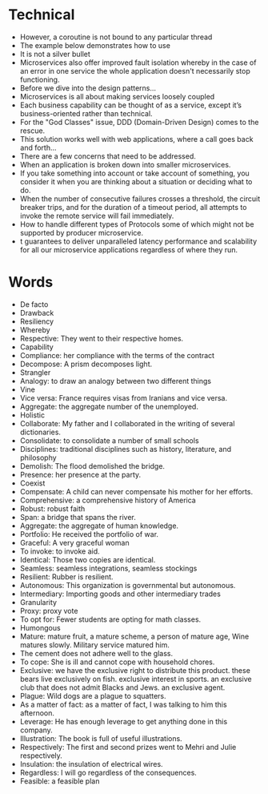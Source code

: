 # Technical

- However, a coroutine is not bound to any particular thread
- The example below demonstrates how to use
- It is not a silver bullet
- Microservices also offer improved fault isolation whereby in the case of an error in one service the whole application doesn't necessarily stop functioning.
- Before we dive into the design patterns...
- Microservices is all about making services loosely coupled
- Each business capability can be thought of as a service, except it’s business-oriented rather than technical.
- For the "God Classes" issue, DDD (Domain-Driven Design) comes to the rescue.
- This solution works well with web applications, where a call goes back and forth...
- There are a few concerns that need to be addressed.
- When an application is broken down into smaller microservices.
- If you take something into account or take account of something, you consider it when you are thinking about a situation or deciding what to do.
- When the number of consecutive failures crosses a threshold, the circuit breaker trips, and for the duration of a timeout period, all attempts to invoke the remote service will fail immediately.
- How to handle different types of Protocols some of which might not be supported by producer microservice.
- t guarantees to deliver unparalleled latency performance and scalability for all our microservice applications regardless of where they run.

# Words

- De facto
- Drawback
- Resiliency
- Whereby
- Respective: They went to their respective homes.
- Capability
- Compliance: her compliance with the terms of the contract
- Decompose: A prism decomposes light.
- Strangler
- Analogy: to draw an analogy between two different things
- Vine
- Vice versa: France requires visas from Iranians and vice versa.
- Aggregate: the aggregate number of the unemployed.
- Holistic
- Collaborate: My father and I collaborated in the writing of several dictionaries.
- Consolidate: to consolidate a number of small schools
- Disciplines: traditional disciplines such as history, literature, and philosophy
- Demolish: The flood demolished the bridge.
- Presence: her presence at the party.
- Coexist
- Compensate: A child can never compensate his mother for her efforts.
- Comprehensive: a comprehensive history of America
- Robust: robust faith
- Span: a bridge that spans the river.
- Aggregate: the aggregate of human knowledge.
- Portfolio: He received the portfolio of war.
- Graceful: A very graceful woman
- To invoke: to invoke aid.
- Identical: Those two copies are identical.
- Seamless: seamless integrations, seamless stockings
- Resilient: Rubber is resilient.
- Autonomous: This organization is governmental but autonomous.
- Intermediary: Importing goods and other intermediary trades
- Granularity
- Proxy: proxy vote
- To opt for: Fewer students are opting for math classes.
- Humongous
- Mature: mature fruit, a mature scheme, a person of mature age, Wine matures slowly. Military service matured him.
- The cement does not adhere well to the glass.
- To cope: She is ill and cannot cope with household chores.
- Exclusive: we have the exclusive right to distribute this product. these bears live exclusively on fish. exclusive interest in sports. an exclusive club that does not admit Blacks and Jews. an exclusive agent.
- Plague: Wild dogs are a plague to squatters.
- As a matter of fact: as a matter of fact, I was talking to him this afternoon.
- Leverage: He has enough leverage to get anything done in this company.
- Illustration: The book is full of useful illustrations.
- Respectively: The first and second prizes went to Mehri and Julie respectively.
- Insulation: the insulation of electrical wires.
- Regardless: I will go regardless of the consequences.
- Feasible: a feasible plan